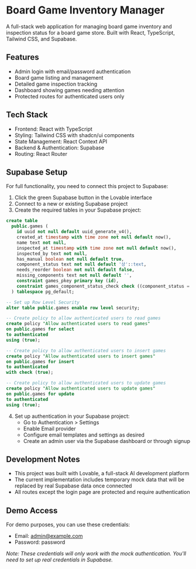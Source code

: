 
# Board Game Inventory Manager

A full-stack web application for managing board game inventory and inspection status for a board game store. Built with React, TypeScript, Tailwind CSS, and Supabase.

## Features

- Admin login with email/password authentication
- Board game listing and management
- Detailed game inspection tracking
- Dashboard showing games needing attention
- Protected routes for authenticated users only

## Tech Stack

- Frontend: React with TypeScript
- Styling: Tailwind CSS with shadcn/ui components
- State Management: React Context API
- Backend & Authentication: Supabase
- Routing: React Router

## Supabase Setup

For full functionality, you need to connect this project to Supabase:

1. Click the green Supabase button in the Lovable interface
2. Connect to a new or existing Supabase project
3. Create the required tables in your Supabase project:

```sql
create table
  public.games (
    id uuid not null default uuid_generate_v4(),
    created_at timestamp with time zone not null default now(),
    name text not null,
    inspected_at timestamp with time zone not null default now(),
    inspected_by text not null,
    has_manual boolean not null default true,
    component_status text not null default '상'::text,
    needs_reorder boolean not null default false,
    missing_components text not null default '',
    constraint games_pkey primary key (id),
    constraint games_component_status_check check ((component_status = ANY (ARRAY['상'::text, '중'::text, '하'::text])))
  ) tablespace pg_default;

-- Set up Row Level Security
alter table public.games enable row level security;

-- Create policy to allow authenticated users to read games
create policy "Allow authenticated users to read games"
on public.games for select
to authenticated
using (true);

-- Create policy to allow authenticated users to insert games
create policy "Allow authenticated users to insert games"
on public.games for insert
to authenticated
with check (true);

-- Create policy to allow authenticated users to update games
create policy "Allow authenticated users to update games"
on public.games for update
to authenticated
using (true);
```

4. Set up authentication in your Supabase project:
   - Go to Authentication > Settings
   - Enable Email provider
   - Configure email templates and settings as desired
   - Create an admin user via the Supabase dashboard or through signup

## Development Notes

- This project was built with Lovable, a full-stack AI development platform
- The current implementation includes temporary mock data that will be replaced by real Supabase data once connected
- All routes except the login page are protected and require authentication

## Demo Access

For demo purposes, you can use these credentials:
- Email: admin@example.com
- Password: password

*Note: These credentials will only work with the mock authentication. You'll need to set up real credentials in Supabase.*
